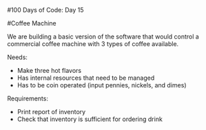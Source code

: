 #100 Days of Code: Day 15

#Coffee Machine

We are building a basic version of the software that would control a commercial coffee machine with 3 types of coffee available.

Needs:
* Make three hot flavors
* Has internal resources that need to be managed
* Has to be coin operated (input pennies, nickels, and dimes)

Requirements:
* Print report of inventory
* Check that inventory is sufficient for ordering drink
